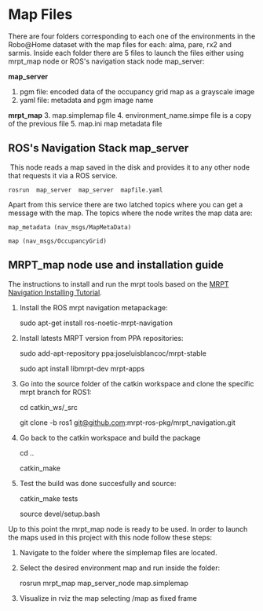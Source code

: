 # Map Files

There are four folders corresponding to each one of the environments in the Robo@Home dataset with the map files for each: alma, pare, rx2 and sarmis. 
Inside each folder there are 5 files to launch the files either using mrpt_map node or ROS's navigation stack node map_server:

**map_server**
1. pgm file: encoded data of the occupancy grid map as a grayscale image
2. yaml file: metadata and pgm image name 

**mrpt_map**
3. map.simplemap file 
4. environment_name.simpe	file is a copy of the previous file 
5. map.ini map metadata file 

## ROS's Navigation Stack map_server 

 This node reads a map saved in the disk and provides it to any other node that requests it via a ROS service.
	
	rosrun  map_server  map_server  mapfile.yaml 

Apart from this service there are two latched topics where you can get a message with the map. The topics where the node writes the map data are: 

	map_metadata (nav_msgs/MapMetaData) 

	map (nav_msgs/OccupancyGrid) 

## MRPT_map node use and installation guide 

The instructions to install and run the mrpt tools based on the   [MRPT Navigation Installing Tutorial](http://wiki.ros.org/mrpt_navigation/Tutorials/Installing#Get_from_apt_packages).

1. Install the ROS mrpt navigation metapackage:

	sudo apt-get install ros-noetic-mrpt-navigation

2. Install latests MRPT version from PPA repositories:

	sudo add-apt-repository ppa:joseluisblancoc/mrpt-stable
	
	sudo apt install libmrpt-dev mrpt-apps

3. Go into the source folder of the catkin workspace and clone the specific mrpt branch for ROS1: 

	cd catkin_ws/_src
 
	git clone -b ros1 git@github.com:mrpt-ros-pkg/mrpt\_navigation.git

4. Go back to the catkin workspace and build the package 

	cd ..
	
	catkin_make

5. Test the build was done succesfully and source:

	catkin_make tests
	
	source devel/setup.bash

Up to this point the mrpt_map node is ready to be used. In order to launch the maps used in this project with this node follow these steps:

1. Navigate to the folder where the simplemap files are located. 
 
2. Select the desired environment map and run inside the folder: 

	rosrun mrpt_map map_server_node map.simplemap
  
3. Visualize in rviz the map selecting /map as fixed frame


